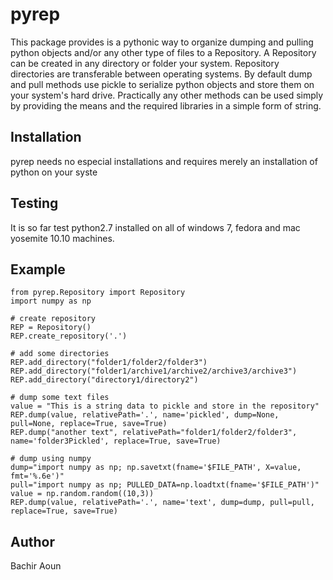 # pyrep
This package provides is a pythonic way to organize dumping and pulling python objects and/or any other type of files to a Repository. A Repository can be created in any directory or folder your system. Repository directories are transferable between operating systems. By default dump and pull methods use pickle to serialize python objects and store them on your system's hard drive. Practically any other methods can be used simply by providing the means and the required libraries in a simple form of string.  

## Installation
pyrep needs no especial installations and requires merely an installation of python on your syste

## Testing
It is so far test python2.7 installed on all of windows 7, fedora and mac yosemite 10.10 machines.

## Example

```
from pyrep.Repository import Repository
import numpy as np

# create repository
REP = Repository()
REP.create_repository('.')

# add some directories
REP.add_directory("folder1/folder2/folder3")
REP.add_directory("folder1/archive1/archive2/archive3/archive3")
REP.add_directory("directory1/directory2")

# dump some text files
value = "This is a string data to pickle and store in the repository"
REP.dump(value, relativePath='.', name='pickled', dump=None, pull=None, replace=True, save=True)
REP.dump("another text", relativePath="folder1/folder2/folder3", name='folder3Pickled', replace=True, save=True)

# dump using numpy
dump="import numpy as np; np.savetxt(fname='$FILE_PATH', X=value, fmt='%.6e')"
pull="import numpy as np; PULLED_DATA=np.loadtxt(fname='$FILE_PATH')"
value = np.random.random((10,3))
REP.dump(value, relativePath='.', name='text', dump=dump, pull=pull, replace=True, save=True)
```

## Author
Bachir Aoun






